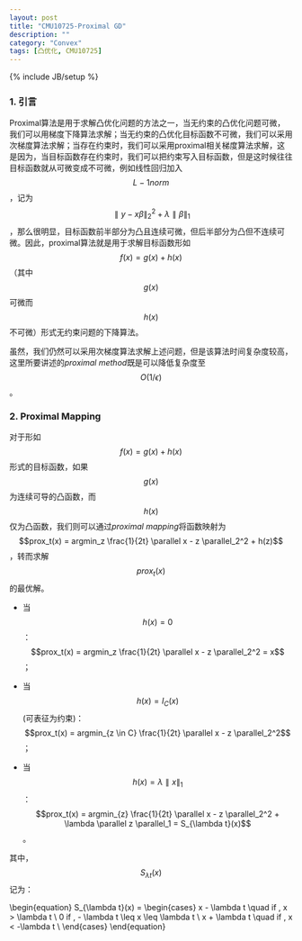 ```yaml
---
layout: post
title: "CMU10725-Proximal GD"
description: ""
category: "Convex"
tags: [凸优化, CMU10725]
---
```

{% include JB/setup %}

### 1. 引言
Proximal算法是用于求解凸优化问题的方法之一，当无约束的凸优化问题可微，我们可以用梯度下降算法求解；当无约束的凸优化目标函数不可微，我们可以采用次梯度算法求解；当存在约束时，我们可以采用proximal相关梯度算法求解，这是因为，当目标函数存在约束时，我们可以把约束写入目标函数，但是这时候往往目标函数就从可微变成不可微，例如线性回归加入$$L-1 norm$$，记为$$\parallel y- x\beta \parallel_2^2 + \lambda \parallel \beta \parallel_1$$，那么很明显，目标函数前半部分为凸且连续可微，但后半部分为凸但不连续可微。因此，proximal算法就是用于求解目标函数形如$$f(x) = g(x) + h(x)$$（其中$$g(x)$$可微而$$h(x)$$不可微）形式无约束问题的下降算法。

虽然，我们仍然可以采用次梯度算法求解上述问题，但是该算法时间复杂度较高，这里所要讲述的*proximal method*既是可以降低复杂度至$$O(1/\epsilon)$$。

### 2. Proximal Mapping
对于形如$$f(x) = g(x) + h(x)$$形式的目标函数，如果$$g(x)$$为连续可导的凸函数，而$$h(x)$$仅为凸函数，我们则可以通过*proximal mapping*将函数映射为$$prox_t(x) = argmin_z \frac{1}{2t} \parallel x - z \parallel_2^2 + h(z)$$，转而求解$$prox_t(x)$$的最优解。

* 当$$h(x) = 0$$：$$prox_t(x) = argmin_z \frac{1}{2t} \parallel x - z \parallel_2^2 = x$$；

* 当$$h(x) = I_C(x)$$(可表征为约束)：$$prox_t(x) = argmin_{z \in C} \frac{1}{2t} \parallel x - z \parallel_2^2$$；

* 当$$h(x) = \lambda \parallel x \parallel_1$$：$$prox_t(x) = argmin_{z} \frac{1}{2t} \parallel x - z \parallel_2^2 + \lambda \parallel z \parallel_1 = S_{\lambda t}(x)$$。

其中，$$S_{\lambda t}(x)$$记为：

\begin{equation}
S_{\lambda t}(x) = 
\begin{cases}
x - \lambda t \quad if \, x > \lambda t \\
0 if \, - \lambda t \leq x \leq \lambda t \\
x + \lambda t \quad if \, x < -\lambda t \\
\end{cases}
\end{equation}